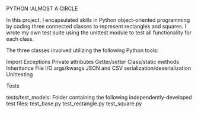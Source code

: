 PYTHON :ALMOST A CIRCLE 

In this project, I encapsulated skills in Python object-oriented programming by coding three connected classes to represent rectangles and squares. I wrote my own test suite using the unittest module to test all functionality for each class.

The three classes involved utilizing the following Python tools:

Import
Exceptions
Private attributes
Getter/setter
Class/static methods
Inheritance
File I/O
args/kwargs
JSON and CSV serialization/deserialization
Unittesting


Tests

tests/test_models: Folder containing the following independently-developed test files:
test_base.py
test_rectangle.py
test_square.py
